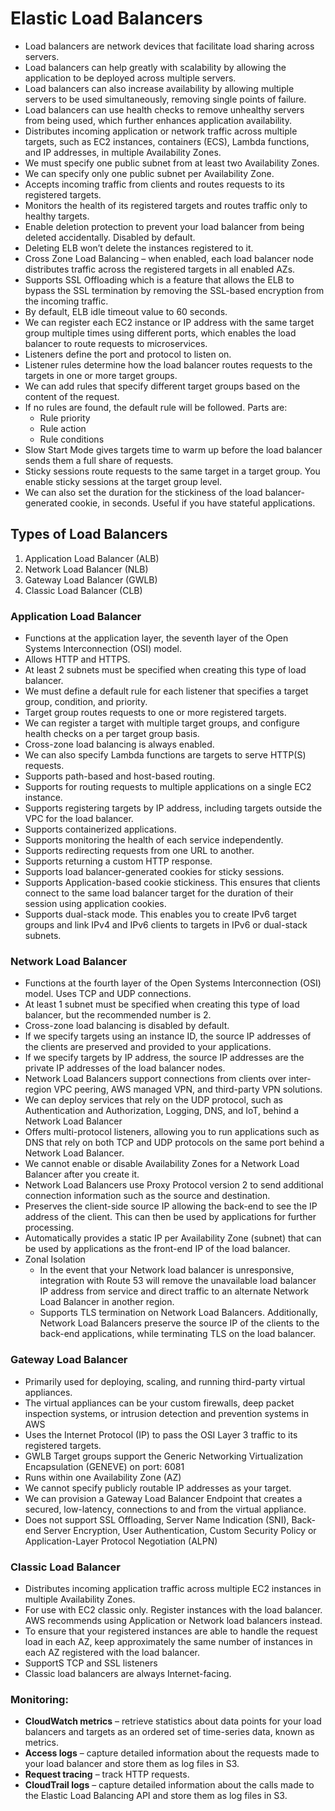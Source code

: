 # Elastic Load Balancers
- Load balancers are network devices that facilitate load sharing across servers. 
- Load balancers can help greatly with scalability by allowing the application to be deployed across multiple servers. 
- Load balancers can also increase availability by allowing multiple servers to be used simultaneously, removing single points of failure. 
- Load balancers can use health checks to remove unhealthy servers from being used, which further enhances application availability.
- Distributes incoming application or network traffic across multiple targets, such as EC2 instances, containers (ECS), Lambda functions, and IP addresses, 
  in multiple Availability Zones.
- We must specify one public subnet from at least two Availability Zones. 
- We can specify only one public subnet per Availability Zone.
- Accepts incoming traffic from clients and routes requests to its registered targets.
- Monitors the health of its registered targets and routes traffic only to healthy targets.
- Enable deletion protection to prevent your load balancer from being deleted accidentally. Disabled by default.
- Deleting ELB won’t delete the instances registered to it.
- Cross Zone Load Balancing – when enabled, each load balancer node distributes traffic across the registered targets in all enabled AZs.
- Supports SSL Offloading which is a feature that allows the ELB to bypass the SSL termination by removing the SSL-based encryption from the incoming traffic.
- By default, ELB idle timeout value to 60 seconds. 
- We can register each EC2 instance or IP address with the same target group multiple times using different ports, 
  which enables the load balancer to route requests to microservices.
- Listeners define the port and protocol to listen on.
- Listener rules determine how the load balancer routes requests to the targets in one or more target groups. 
- We can add rules that specify different target groups based on the content of the request. 
- If no rules are found, the default rule will be followed. Parts are:
  - Rule priority
  - Rule action
  - Rule conditions
- Slow Start Mode gives targets time to warm up before the load balancer sends them a full share of requests.
- Sticky sessions route requests to the same target in a target group. You enable sticky sessions at the target group level. 
- We can also set the duration for the stickiness of the load balancer-generated cookie, in seconds. Useful if you have stateful applications.

## Types of Load Balancers
1. Application Load Balancer (ALB)
2. Network Load Balancer (NLB)
3. Gateway Load Balancer (GWLB)
4. Classic Load Balancer (CLB)

### Application Load Balancer
- Functions at the application layer, the seventh layer of the Open Systems Interconnection (OSI) model.
- Allows HTTP and HTTPS.
- At least 2 subnets must be specified when creating this type of load balancer.
- We must define a default rule for each listener that specifies a target group, condition, and priority.
- Target group routes requests to one or more registered targets. 
- We can register a target with multiple target groups, and configure health checks on a per target group basis.
- Cross-zone load balancing is always enabled.
- We can also specify Lambda functions are targets to serve HTTP(S) requests.
- Supports path-based and host-based routing.
- Supports for routing requests to multiple applications on a single EC2 instance.
- Supports registering targets by IP address, including targets outside the VPC for the load balancer.
- Supports containerized applications.
- Supports monitoring the health of each service independently.
- Supports redirecting requests from one URL to another.
- Supports returning a custom HTTP response.
- Supports load balancer-generated cookies for sticky sessions.
- Supports Application-based cookie stickiness. This ensures that clients connect to the same load balancer target for the duration of their session 
  using application cookies.
- Supports dual-stack mode. This enables you to create IPv6 target groups and link IPv4 and IPv6 clients to targets in IPv6 or dual-stack subnets.

### Network Load Balancer
- Functions at the fourth layer of the Open Systems Interconnection (OSI) model. Uses TCP and UDP connections.
- At least 1 subnet must be specified when creating this type of load balancer, but the recommended number is 2.
- Cross-zone load balancing is disabled by default.
- If we specify targets using an instance ID, the source IP addresses of the clients are preserved and provided to your applications. 
- If we specify targets by IP address, the source IP addresses are the private IP addresses of the load balancer nodes.
- Network Load Balancers support connections from clients over inter-region VPC peering, AWS managed VPN, and third-party VPN solutions.
- We can deploy services that rely on the UDP protocol, such as Authentication and Authorization, Logging, DNS, and IoT, behind a Network Load Balancer
- Offers multi-protocol listeners, allowing you to run applications such as DNS that rely on both TCP and UDP protocols on the 
  same port behind a Network Load Balancer.
- We cannot enable or disable Availability Zones for a Network Load Balancer after you create it.
- Network Load Balancers use Proxy Protocol version 2 to send additional connection information such as the source and destination.
- Preserves the client-side source IP allowing the back-end to see the IP address of the client. This can then be used by applications for further processing.
- Automatically provides a static IP per Availability Zone (subnet) that can be used by applications as the front-end IP of the load balancer.
- Zonal Isolation
  - In the event that your Network load balancer is unresponsive, integration with Route 53 will remove the unavailable load balancer IP address from service 
    and direct traffic to an alternate Network Load Balancer in another region.
  - Supports TLS termination on Network Load Balancers. Additionally, Network Load Balancers preserve the source IP of the clients to the back-end applications, 
    while terminating TLS on the load balancer.

### Gateway Load Balancer
- Primarily used for deploying, scaling, and running third-party virtual appliances.
- The virtual appliances can be your custom firewalls, deep packet inspection systems, or intrusion detection and prevention systems in AWS
- Uses the Internet Protocol (IP) to pass the OSI Layer 3 traffic to its registered targets.
- GWLB Target groups support the Generic Networking Virtualization Encapsulation (GENEVE) on port: 6081
- Runs within one Availability Zone (AZ)
- We cannot specify publicly routable IP addresses as your target.
- We can provision a Gateway Load Balancer Endpoint that creates a secured, low-latency, connections to and from the virtual appliance.
- Does not support SSL Offloading, Server Name Indication (SNI), Back-end Server Encryption, User Authentication, 
  Custom Security Policy or Application-Layer Protocol Negotiation (ALPN)
  
### Classic Load Balancer
- Distributes incoming application traffic across multiple EC2 instances in multiple Availability Zones.
- For use with EC2 classic only. Register instances with the load balancer. AWS recommends using Application or Network load balancers instead.
- To ensure that your registered instances are able to handle the request load in each AZ, keep approximately the same number of instances in each 
  AZ registered with the load balancer.
- SupportS TCP and SSL listeners
- Classic load balancers are always Internet-facing.

### Monitoring:
- **CloudWatch metrics** – retrieve statistics about data points for your load balancers and targets as an ordered set of time-series data, known as metrics.
- **Access logs** – capture detailed information about the requests made to your load balancer and store them as log files in S3.
- **Request tracing** – track HTTP requests.
- **CloudTrail logs** – capture detailed information about the calls made to the Elastic Load Balancing API and store them as log files in S3.

